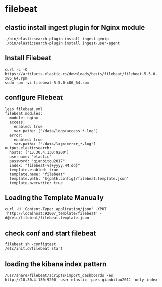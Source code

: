 # filebeat 

## elastic install ingest plugin for Nginx module

    ./bin/elasticsearch-plugin install ingest-geoip
    ./bin/elasticsearch-plugin install ingest-user-agent

## Install Filebeat 

    curl -L -O https://artifacts.elastic.co/downloads/beats/filebeat/filebeat-5.5.0-x86_64.rpm
    sudo rpm -vi filebeat-5.5.0-x86_64.rpm

## configure Filebeat 

    less filebeat.yml 
    filebeat.modules:
    - module: nginx
      access:
        enabled: true
        var.paths: ["/data/logs/access_*.log"]
      error:
        enabled: true
        var.paths: ["/data/logs/error_*.log"]
    output.elasticsearch:
      hosts: ["10.30.4.130:9200"]
      username: "elastic"
      password: "qianbitou2017"
      index: "filebeat-%{+yyyy.MM.dd}"
      template.enabled: true
      template.name: "filebeat"
      template.path: "${path.config}/filebeat.template.json"
      template.overwrite: true

## Loading the Template Manually

    curl -H 'Content-Type: application/json' -XPUT 'http://localhost:9200/_template/filebeat' -d@/etc/filebeat/filebeat.template.json

## check conf and start filebeat

    filebeat.sh -configtest  
    /etc/init.d/filebeat start

## loading the kibana index pattern

    /usr/share/filebeat/scripts/import_dashboards -es http://10.30.4.130:9200 -user elastic -pass qianbitou2017 -only-index
